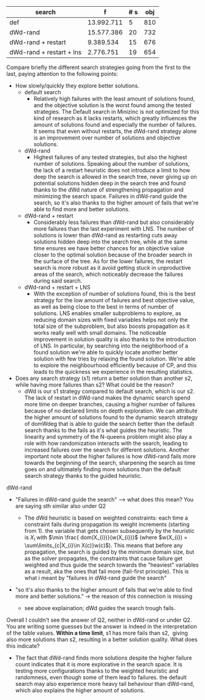 
| search                   | f          | # s | obj |
| ------------------------ | ---------- | --- | --- |
| def                      | 13.992.711 | 5   | 810 |
| dWd-rand                 | 15.577.386 | 20  | 732 |
| dWd-rand + restart       | 9.389.534  | 15  | 676 |
| dWd-rand + restart + lns | 2.776.751  | 19  | 654 |

Compare briefly the different search strategies going from the first to the last, paying attention to the following points:
- How slowly/quickly they explore better solutions.
	- default search
		- Relatively high failures with the least amount of solutions found, and the objective solution is the worst found among the tested strategies. The Default search in Minizinc is not optimized for this kind of research as it lacks restarts, which greatly influences the amount of solutions found and especially the number of failures. It seems that even without restarts, the dWd-rand strategy alone is an improvement over number of solutions and objective solutions.
	- dWd-rand
		- Highest failures of any tested strategies, but also the highest number of solutions. Speaking about the number of solutions, the lack of a restart heuristic does not introduce a limit to how deep the search is allowed in the search tree, never giving up on potential solutions hidden deep in the search tree and found thanks to the dWd nature of strengthening propagation and minimizing the search space. Failures in dWd-rand guide the search, so it's also thanks to the higher amount of fails that we're able to find more and better solutions.
	- dWd-rand + restart
		- Considerably less failures than dWd-rand but also considerably more failures than the last experiment with LNS. The number of solutions is lower than dWd-rand as restarting cuts away solutions hidden deep into the search tree, while at the same time ensures we have better chances for an objective value closer to the optimal solution because of the broader search in the surface of the tree. As for the lower failures, the restart search is more robust as it avoid getting stuck in unproductive areas of the search, which noticeably decrease the failures during said search.
	- dWd-rand + restart + LNS
		- With the exception of number of solutions found, this is the best strategy for the low amount of failures and best objective value, as well as being close to the best in terms of number of solutions. LNS enables smaller subproblems to explore, as reducing domain sizes with fixed variables helps not only the total size of the subproblem, but also boosts propagation as it works really well with small domains. The noticeable improvement in solution quality is also thanks to the introduction of LNS. In particular, by searching into the neighborhood of a found solution we're able to quickly locate another better solution with few tries by relaxing the found solution. We're able to explore the neighbourhood efficiently because of CP, and this leads to the quickness we experience in the resulting statistics.
- Does any search strategy (s1) return a better solution than another s2, while having more failures than s2? What could be the reason?
	- dWd is our s1 strategy compared to default search, which is our s2. The lack of restart in dWd-rand makes the dynamic search spend more time on deeper branches, causing a higher number of failures because of no declared limits on depth exploration. We can attribute the higher amount of solutions found to the dynamic search strategy of domWdeg that is able to guide the search better than the default search thanks to the fails as it's what guides the heuristic. The linearity and symmetry of the N-queens problem might also play a role with how randomization interacts with the search, leading to increased failures over the search for different solutions.
	  Another important note about the higher failures is how dWd-rand fails more towards the beginning of the search, sharpening the search as time goes on and ultimately finding more solutions than the default search strategy thanks to the guided heuristic.


dWd-rand  

- "Failures in dWd-rand guide the search" --> what does this mean? You are saying sth similar also under Q2  
	- The dWd heuristic is based on weighted constraints: each time a constraint fails during propagation its weight increments (starting from 1). the variable that gets chosen subsequently by the heuristic is $X_i$ with $\min \frac{ dom(X_{i})}{w(X_{i})}$ (where $w(X_{i}) = \sum\limits_{c|X_{i}\in X(c)}w(c)$). This means that before any propagation, the search is guided by the minimum domain size, but as the solver propagates, the constraints that cause failure get weighted and thus guide the search towards the "heaviest" variables as a result, aka the ones that fail more (fail-first principle). This is what i meant by "failures in dWd-rand guide the search"

- "so it's also thanks to the higher amount of fails that we're able to find more and better solutions." -> the reason of this connection is missing
	- see above explaination; dWd guides the search trough fails.

Overall I couldn't see the answer of Q2, neither in dWd-rand or under Q2. You are writing some guesses but the answer is indeed in the interpretation of the table values. **Within a time limit**, s1 has more fails than s2,  giving also more solutions than s2, resulting in a better solution quality. What does this indicate?
- The fact that dWd-rand finds more solutions despite the higher failure count indicates that it is more explorative in the search space. It is testing more configurations thanks to the weighted heuristic and randomness, even though some of them lead to failures. the default search may also experience more heavy tail behaviour than dWd-rand, which also explains the higher amount of solutions.
  
